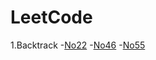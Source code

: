 # LeetCode
1.Backtrack
  -[No22](https://github.com/BUhdh951018/LeetCode/tree/master/src/No22)
  -[No46](https://github.com/BUhdh951018/LeetCode/tree/master/src/No46)
  -[No55](https://github.com/BUhdh951018/LeetCode/tree/master/src/No55)

